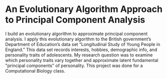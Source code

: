 # An Evolutionary Algorithm Approach to Principal Component Analysis

I build an evolutionary algorithm to approximate principal component analysis. I apply this evolutionary algorithm to the British government’s Department of Education’s data set “Longitudinal Study of Young People in England.” This data set records interests, hobbies, demographic info, and personality traits of adolescents. My research question was to examine which personality traits vary together and approximate latent fundamental "principal components" of personality. This project was done for a Computational Biology class.